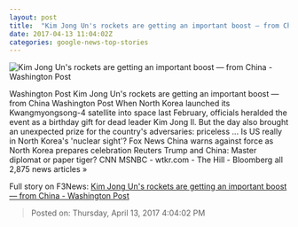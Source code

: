 ```yaml
---
layout: post
title:  "Kim Jong Un's rockets are getting an important boost — from China - Washington Post"
date: 2017-04-13 11:04:02Z
categories: google-news-top-stories
---
```


![Kim Jong Un's rockets are getting an important boost — from China - Washington Post](https://img.washingtonpost.com/rf/image_1484w/2010-2019/WashingtonPost/2016/02/06/Production/WashingtonPost/Images/North_Korea_Rockets_Photo_Gallery-0082d-984.jpg)

Washington Post Kim Jong Un's rockets are getting an important boost — from China Washington Post When North Korea launched its Kwangmyongsong-4 satellite into space last February, officials heralded the event as a birthday gift for dead leader Kim Jong Il. But the day also brought an unexpected prize for the country's adversaries: priceless ... Is US really in North Korea's 'nuclear sight'? Fox News China warns against force as North Korea prepares celebration Reuters Trump and China: Master diplomat or paper tiger? CNN MSNBC - wtkr.com - The Hill - Bloomberg all 2,875 news articles »


Full story on F3News: [Kim Jong Un's rockets are getting an important boost — from China - Washington Post](http://www.f3nws.com/n/Zxc3C)

> Posted on: Thursday, April 13, 2017 4:04:02 PM
